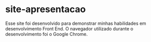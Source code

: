 # site-apresentacao
Esse site foi desenvolvido para demonstrar minhas habilidades em desenvolvimento Front End.
O navegador utilizado durante o desenvolvimento foi o Google Chrome.
